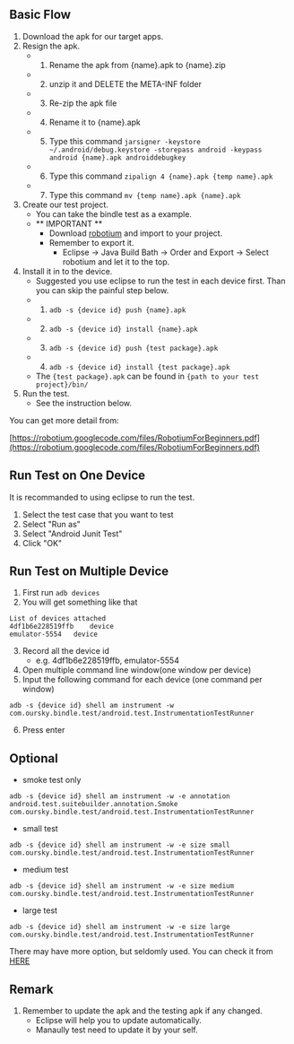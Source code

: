 Basic Flow
----

1. Download the apk for our target apps.
2. Resign the apk.
	- 1. Rename the apk from {name}.apk to {name}.zip
	- 2. unzip it and DELETE the META-INF folder
	- 3. Re-zip the apk file
	- 4. Rename it to {name}.apk
	- 5. Type this command `jarsigner -keystore ~/.android/debug.keystore -storepass android -keypass
android {name}.apk androiddebugkey`
	- 6. Type this command `zipalign 4 {name}.apk {temp name}.apk`
	- 7. Type this command `mv {temp name}.apk {name}.apk`
3. Create our test project.
	- You can take the bindle test as a example.
	- ** IMPORTANT ** 
		- Download [robotium](http://mvnrepository.com/artifact/com.jayway.android.robotium/robotium-solo/5.2.1) and import to your project.
		- Remember to export it.
			- Eclipse -> Java Build Bath -> Order and Export -> Select robotium and let it to the top.
4. Install it in to the device.
	- Suggested you use eclipse to run the test in each device first. Than you can skip the painful step below.
	- 1. `adb -s {device id} push {name}.apk`
	- 2. `adb -s {device id} install {name}.apk`
	- 3. `adb -s {device id} push {test package}.apk`
	- 4. `adb -s {device id} install {test package}.apk`
	- The `{test package}.apk` can be found in `{path to your test project}/bin/`
5. Run the test.
	- See the instruction below.

You can get more detail from:

[https://robotium.googlecode.com/files/RobotiumForBeginners.pdf](https://robotium.googlecode.com/files/RobotiumForBeginners.pdf)

Run Test on One Device
---
It is recommanded to using eclipse to run the test.

1. Select the test case that you want to test
2. Select "Run as"
3. Select "Android Junit Test"
4. Click "OK"


Run Test on Multiple Device
---
1. First run `adb devices`
2. You will get something like that

```
List of devices attached 
4df1b6e228519ffb	device
emulator-5554	device

```
3. Record all the device id
   -  e.g. 4df1b6e228519ffb, emulator-5554
4. Open multiple command line window(one window per device)
5. Input the following command for each device (one command per window)
```
adb -s {device id} shell am instrument -w com.oursky.bindle.test/android.test.InstrumentationTestRunner
```
6. Press enter



Optional
----

- smoke test only

```
adb -s {device id} shell am instrument -w -e annotation android.test.suitebuilder.annotation.Smoke com.oursky.bindle.test/android.test.InstrumentationTestRunner

```

- small test

```
adb -s {device id} shell am instrument -w -e size small com.oursky.bindle.test/android.test.InstrumentationTestRunner 

```

- medium test

```
adb -s {device id} shell am instrument -w -e size medium com.oursky.bindle.test/android.test.InstrumentationTestRunner 

```

- large test

```
adb -s {device id} shell am instrument -w -e size large com.oursky.bindle.test/android.test.InstrumentationTestRunner 

```

There may have more option, but seldomly used. You can check it from [HERE](http://developer.android.com/reference/android/test/InstrumentationTestRunner.html)

Remark
---
1. Remember to update the apk and the testing apk if any changed.
	- Eclipse will help you to update automatically.
	- Manaully test need to update it by your self.

